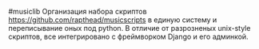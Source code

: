 #musiclib
Организация набора скриптов https://github.com/rapthead/musicscripts в единую систему и переписывание оных под python.
В отличие от разрозненых unix-style скриптов, все интегрировано с фреймворком Django и его админкой.
